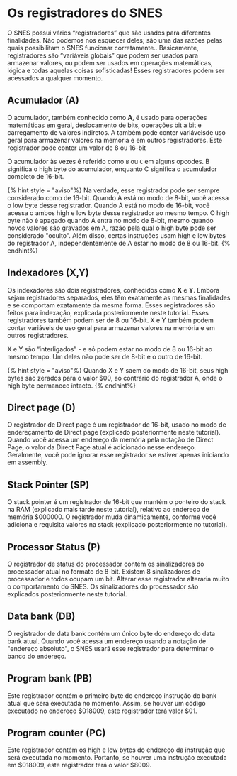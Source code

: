 # Os registradores do SNES

O SNES possui vários “registradores” que são usados para diferentes finalidades. Não podemos nos esquecer deles; são uma das razões pelas quais possibilitam o SNES funcionar corretamente.. Basicamente, registradores são “variáveis globais” que podem ser usados para armazenar valores, ou podem ser usados em operações matemáticas, lógica e todas aquelas coisas sofisticadas! Esses registradores podem ser acessados a qualquer momento.

## Acumulador (A)
O acumulador, também conhecido como **A**, é usado para operações matemáticas em geral, deslocamento de bits, operações bit a bit e carregamento de valores indiretos. A também pode conter variáveis ​​de uso geral para armazenar valores na memória e em outros registradores. Este registrador pode conter um valor de 8 ou 16-bit

O acumulador às vezes é referido como `B` ou `C` em alguns opcodes. B significa o high byte do acumulador, enquanto C significa o acumulador completo de 16-bit.

{% hint style = "aviso"%}
Na verdade, esse registrador pode ser sempre considerado como de 16-bit. Quando A está no modo de 8-bit, você acessa o low byte desse registrador. Quando A está no modo de 16-bit, você acessa o ambos high e low byte desse registrador ao mesmo tempo. O high byte não é apagado quando A entra no modo de 8-bit, mesmo quando novos valores são gravados em A, razão pela qual o high byte pode ser considerado "oculto". Além disso, certas instruções usam high e low bytes do registrador A, independentemente de A estar no modo de 8 ou 16-bit.
{% endhint%}

## Indexadores (X,Y)
Os indexadores são dois registradores, conhecidos como **X** e **Y**. Embora sejam registradores separados, eles têm exatamente as mesmas finalidades e se comportam exatamente da mesma forma. Esses registradores são feitos para indexação, explicada posteriormente neste tutorial. Esses registradores também podem ser de 8 ou 16-bit. X e Y também podem conter variáveis ​​de uso geral para armazenar valores na memória e em outros registradores.

X e Y são “interligados” - e só podem estar no modo de 8 ou 16-bit ao mesmo tempo. Um deles não pode ser de 8-bit e o outro de 16-bit.

{% hint style = "aviso"%}
Quando X e Y saem do modo de 16-bit, seus high bytes são zerados para o valor $00, ao contrário do registrador A, onde o high byte permanece intacto.
{% endhint%}

## Direct page (D)
O registrador de Direct page é um registrador de 16-bit, usado no  modo de endereçamento de Direct page (explicado posteriormente neste tutorial). Quando você acessa um endereço da memória pela notação de Direct Page, o valor da Direct Page atual é adicionado nesse endereço. Geralmente, você pode ignorar esse registrador se estiver apenas iniciando em assembly.

## Stack Pointer (SP)
O stack pointer é um registrador de 16-bit que mantém o ponteiro do stack na RAM (explicado mais tarde neste tutorial), relativo ao endereço de memória $000000. O registrador muda dinamicamente, conforme você adiciona e requisita valores na stack (explicado posteriormente no tutorial).

## Processor Status (P)
O registrador de status do processador contém os sinalizadores do processador atual no formato de 8-bit. Existem 8 sinalizadores de processador e todos ocupam um bit. Alterar esse registrador alteraria muito o comportamento do SNES. Os sinalizadores do processador são explicados posteriormente neste tutorial.

## Data bank (DB)
O registrador de data bank  contém um único byte do endereço do data bank atual. Quando você acessa um endereço usando a notação de "endereço absoluto", o SNES usará esse registrador para determinar o banco do endereço.

## Program bank (PB)
Este registrador contém o primeiro byte do endereço instrução do bank atual que será executada no momento. Assim, se houver um código executado no endereço $018009, este registrador terá valor $01.

## Program counter (PC)
Este registrador contém os high e low bytes do endereço da instrução que será executada no momento. Portanto, se houver uma instrução executada em $018009, este registrador terá o valor $8009.
